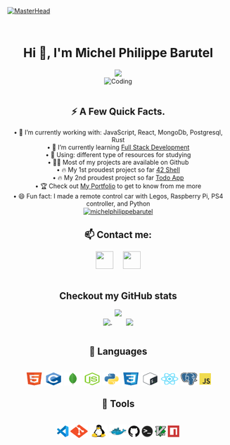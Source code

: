 [![MasterHead](https://mir-s3-cdn-cf.behance.net/project_modules/1400_opt_1/6c0f9b95746151.5e9ecde69599e.gif)](https://portfolio-website-seven-gilt.vercel.app/)
<div align="center" style:"display: inline_block"><br>
    <h1 align="center">Hi 👋, I'm Michel Philippe Barutel</h1>
    <img align="center" src="https://readme-typing-svg.demolab.com/?font=Fira+Code&size=25&pause=1000&color=2B94C3&center=true&vCenter=true&width=650&lines=Software+Developer+from+the+famous+42+shool;Software+Development+is+my+passion;Always+learning+new+things"><br>
    <img align="center" alt="Coding" width="350" src="https://i.imgur.com/H3e9z0b.gif"><br>
    <div align="center" style="display: inline_block"><br>
        <h2>⚡️ A Few Quick Facts.</h2> 
        •  🔭 I’m currently working with: JavaScript, React, MongoDb, Postgresql, Rust<br>
        •  🌱 I’m currently learning <a href="https://fullstackopen.com/en">Full Stack Development</a><br>
        •  💬 Using: different type of resources for studying <br>
        •  👨‍💻 Most of my projects are available on Github <br>
        •  🔥 My 1st proudest project so far <a href="https://github.com/maxrantil/42sh">42 Shell</a><br>
        •  🔥 My 2nd proudest project so far <a href="https://github.com/mike-ninja/Todo_app">Todo App</a><br>
        •  🏆 Check out <a href="https://portfolio-website-seven-gilt.vercel.app/">My Portfolio</a> to get to know from me more<br>
        •  😄 Fun fact: I made a remote control car with Legos, Raspberry Pi, PS4 controller, and Python
    </div>
    <a href="https://linkedin.com/in/michelphilippebarutel" target="blank"><img align="center" src="https://raw.githubusercontent.com/rahuldkjain/github-profile-readme-generator/master/src/images/icons/Social/linked-in-alt.svg" alt="michelphilippebarutel" height="30" width="40" /></a>
    <div align="center">
        <h2>📫 Contact me:</h2>
        <a href="https://linkedin.com/in/michelphilippebarutel"></a>
        <img src="https://cdn.jsdelivr.net/gh/devicons/devicon/icons/linkedin/linkedin-original.svg" height ="40px" width="40px">
        </a>&emsp;
        <a href="mailto:michelbarutel.work@hotmail.com"></a>
        <img height="40px" width="40px" src="https://user-images.githubusercontent.com/1412131/58957746-8d342500-87a1-11e9-9c34-4c757712bd27.png">
    </div><br>
    <div align="center" style="display: inline_block">
        <h2>Checkout my GitHub stats</h2> 
        <img src="https://media.giphy.com/media/VgCDAzcKvsR6OM0uWg/giphy.gif" width="50">
    </div>
    <div align="center">
        <a href="https://github.com/anuraghazra/github-readme-stats">
        <img align="center"  height="150em" src="https://github-readme-stats.vercel.app/api?username=mike-ninja&show_icons=true&theme=tokyonight&count_private=true" />
        </a>
        &emsp;&emsp;
        <a href="https://github.com/anuraghazra/convoychat">
        <img align="center" height="150em" src="https://github-readme-stats.vercel.app/api/top-langs/?username=mike-ninja&layout=compact&langs_count=8&theme=tokyonight" />
        </a>
    </div><br>
    <h2 align="center">🚀 Languages</h2> 
    <div align="center" style="display: inline_block" ><br>
        <img align="center" alt="Rafa-HTML" height="30px" width="40px" src="https://raw.githubusercontent.com/devicons/devicon/master/icons/html5/html5-original.svg">
        <img align="center" alt="Rafa-C" height="30px" width="40px" src="https://raw.githubusercontent.com/devicons/devicon/master/icons/c/c-original.svg">
        <img align="center" alt="mongodb" height="30px" width="40px" src="https://raw.githubusercontent.com/devicons/devicon/master/icons/mongodb/mongodb-original.svg">
        <img align="center" alt="nodejs" height="30px" width="40px" src="https://raw.githubusercontent.com/devicons/devicon/master/icons/nodejs/nodejs-original.svg">
        <img align="center" alt="Rafa-Python" height="30px" width="40px" src="https://raw.githubusercontent.com/devicons/devicon/master/icons/python/python-original.svg">
        <img align="center" alt="Rafa-CSS3" height="30px" width="40px" src="https://raw.githubusercontent.com/devicons/devicon/master/icons/css3/css3-original.svg">
        <img align="center" alt="Rafa-Bash" height="30px" width="40px" src="https://raw.githubusercontent.com/devicons/devicon/master/icons/bash/bash-original.svg">
        <img align="center" alt="Rafa-React" height="30px" width="40px" src="https://raw.githubusercontent.com/devicons/devicon/master/icons/react/react-original.svg">
        <img align="center" alt="postgresql" height="30px" width="40px" src="https://raw.githubusercontent.com/devicons/devicon/master/icons/postgresql/postgresql-original.svg">
        <img align="center" alt="javascript" width="26px" src="https://raw.githubusercontent.com/github/explore/80688e429a7d4ef2fca1e82350fe8e3517d3494d/topics/javascript/javascript.png">
    </div>
    <h2 align="center">🔧 Tools</h2> 
    <div align="center" style="display: inline_block" ><br>
        <img align="center" alt="Visual Studio Code" width="26px" src="https://raw.githubusercontent.com/github/explore/80688e429a7d4ef2fca1e82350fe8e3517d3494d/topics/visual-studio-code/visual-studio-code.png">
        <img align="center" alt="Rafa-Git" height="30px" width="40px" src="https://raw.githubusercontent.com/devicons/devicon/master/icons/git/git-original.svg">
        <img align="center" alt="Linux" height="30px" width="40px" src="https://raw.githubusercontent.com/devicons/devicon/master/icons/linux/linux-original.svg">
        <img align="center" alt="Docker" height="30px" width="40px" src="https://raw.githubusercontent.com/devicons/devicon/master/icons/docker/docker-original.svg">
        <img align="center" alt="GitHub" width="26px" src="https://raw.githubusercontent.com/github/explore/78df643247d429f6cc873026c0622819ad797942/topics/github/github.png">
        <img align="center" alt="Terminal" width="26px" src="https://raw.githubusercontent.com/github/explore/80688e429a7d4ef2fca1e82350fe8e3517d3494d/topics/terminal/terminal.png">
        <img align="center" alt="Vim" width="26px" src="https://raw.githubusercontent.com/github/explore/80688e429a7d4ef2fca1e82350fe8e3517d3494d/topics/vim/vim.png">
        <img align="center" alt="Npm" width="26px" src="https://raw.githubusercontent.com/github/explore/80688e429a7d4ef2fca1e82350fe8e3517d3494d/topics/npm/npm.png">
    </div> <br>
</div>
